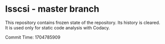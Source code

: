 # lsscsi - master branch

This repository contains frozen state of the repository.
Its history is cleared. It is used only for static code
analysis with Codacy.

Commit Time: 1704785909